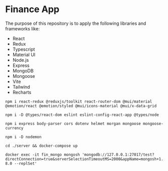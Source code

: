 # Finance App

The purpose of this repository is to apply the following libraries and frameworks like:
- React
- Redux
- Typescript
- Material UI
- Node.js
- Express
- MongoDB
- Mongoose
- Vite
- Tailwind
- Recharts

`npm i react-redux @reduxjs/toolkit react-router-dom @mui/material @emotion/react @emotion/styled @mui/icons-material @mui/x-data-grid`

`npm i -D @types/react-dom eslint eslint-config-react-app @types/node`

`npm i express body-parser cors dotenv helmet morgan mongoose mongoose-currency`

`npm i -D nodemon`

`cd ./server && docker-compose up`

`docker exec -it fin_mongo mongosh 'mongodb://127.0.0.1:27017/test?directConnection=true&serverSelectionTimeoutMS=2000&appName=mongosh+1.8.0 --replSet'`
